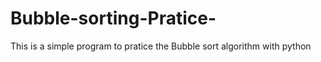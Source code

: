 # Bubble-sorting-Pratice-

This is a simple program to pratice the Bubble sort algorithm with python 

